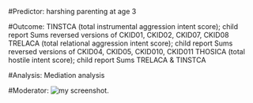 #Predictor: harshing parenting at age 3

#Outcome: TINSTCA (total instrumental aggression intent score); child report Sums reversed versions of CKID01, CKID02, CKID07, CKID08 TRELACA (total relational aggression intent score); child report Sums reversed versions of CKID04, CKID05, CKID010, CKID011 THOSICA (total hostile intent score); child report Sums TRELACA & TINSTCA

#Analysis: Mediation analysis

#Moderator: 
![my screenshot](../Desktop/Screenshot%202024-05-21%20at%2012.12.04.png).
